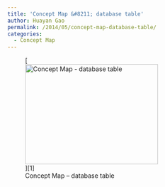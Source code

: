 ```yaml
---
title: 'Concept Map &#8211; database table'
author: Huayan Gao
permalink: /2014/05/concept-map-database-table/
categories:
  - Concept Map
---
```

<figure id="attachment_7229" style="width: 300px;" class="wp-caption alignnone">[<img class="size-medium wp-image-7229" alt="Concept Map - database table" src="/training-course/uploads/2014/05/IMG_7472-e1400658549497-300x225.jpg" width="300" height="225" />][1]<figcaption class="wp-caption-text">Concept Map &#8211; database table</figcaption></figure>

 [1]: /training-course/uploads/2014/05/IMG_7472-e1400658549497.jpg
